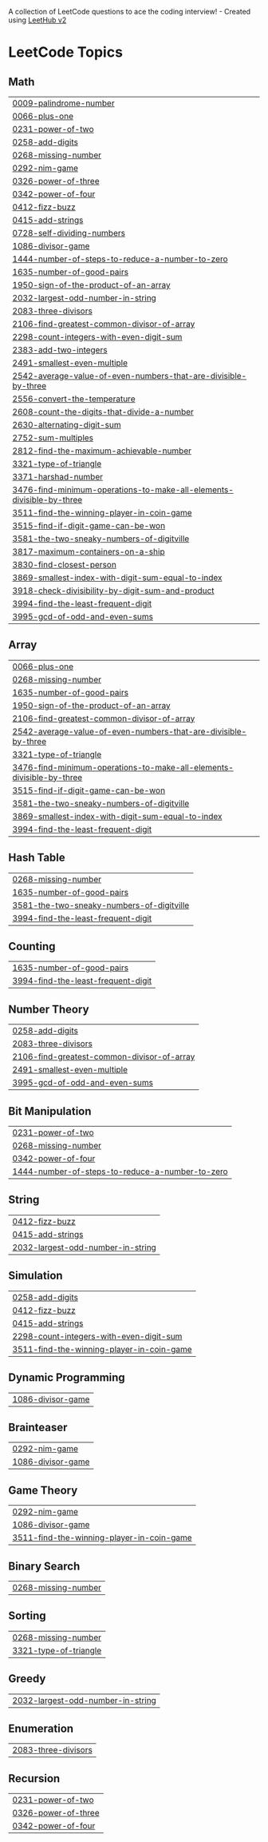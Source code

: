 A collection of LeetCode questions to ace the coding interview! - Created using [LeetHub v2](https://github.com/arunbhardwaj/LeetHub-2.0)
<!---LeetCode Topics Start-->
# LeetCode Topics
## Math
|  |
| ------- |
| [0009-palindrome-number](https://github.com/fareehabibi238-prog/DSA_with_python/tree/master/0009-palindrome-number) |
| [0066-plus-one](https://github.com/fareehabibi238-prog/DSA_with_python/tree/master/0066-plus-one) |
| [0231-power-of-two](https://github.com/fareehabibi238-prog/DSA_with_python/tree/master/0231-power-of-two) |
| [0258-add-digits](https://github.com/fareehabibi238-prog/DSA_with_python/tree/master/0258-add-digits) |
| [0268-missing-number](https://github.com/fareehabibi238-prog/DSA_with_python/tree/master/0268-missing-number) |
| [0292-nim-game](https://github.com/fareehabibi238-prog/DSA_with_python/tree/master/0292-nim-game) |
| [0326-power-of-three](https://github.com/fareehabibi238-prog/DSA_with_python/tree/master/0326-power-of-three) |
| [0342-power-of-four](https://github.com/fareehabibi238-prog/DSA_with_python/tree/master/0342-power-of-four) |
| [0412-fizz-buzz](https://github.com/fareehabibi238-prog/DSA_with_python/tree/master/0412-fizz-buzz) |
| [0415-add-strings](https://github.com/fareehabibi238-prog/DSA_with_python/tree/master/0415-add-strings) |
| [0728-self-dividing-numbers](https://github.com/fareehabibi238-prog/DSA_with_python/tree/master/0728-self-dividing-numbers) |
| [1086-divisor-game](https://github.com/fareehabibi238-prog/DSA_with_python/tree/master/1086-divisor-game) |
| [1444-number-of-steps-to-reduce-a-number-to-zero](https://github.com/fareehabibi238-prog/DSA_with_python/tree/master/1444-number-of-steps-to-reduce-a-number-to-zero) |
| [1635-number-of-good-pairs](https://github.com/fareehabibi238-prog/DSA_with_python/tree/master/1635-number-of-good-pairs) |
| [1950-sign-of-the-product-of-an-array](https://github.com/fareehabibi238-prog/DSA_with_python/tree/master/1950-sign-of-the-product-of-an-array) |
| [2032-largest-odd-number-in-string](https://github.com/fareehabibi238-prog/DSA_with_python/tree/master/2032-largest-odd-number-in-string) |
| [2083-three-divisors](https://github.com/fareehabibi238-prog/DSA_with_python/tree/master/2083-three-divisors) |
| [2106-find-greatest-common-divisor-of-array](https://github.com/fareehabibi238-prog/DSA_with_python/tree/master/2106-find-greatest-common-divisor-of-array) |
| [2298-count-integers-with-even-digit-sum](https://github.com/fareehabibi238-prog/DSA_with_python/tree/master/2298-count-integers-with-even-digit-sum) |
| [2383-add-two-integers](https://github.com/fareehabibi238-prog/DSA_with_python/tree/master/2383-add-two-integers) |
| [2491-smallest-even-multiple](https://github.com/fareehabibi238-prog/DSA_with_python/tree/master/2491-smallest-even-multiple) |
| [2542-average-value-of-even-numbers-that-are-divisible-by-three](https://github.com/fareehabibi238-prog/DSA_with_python/tree/master/2542-average-value-of-even-numbers-that-are-divisible-by-three) |
| [2556-convert-the-temperature](https://github.com/fareehabibi238-prog/DSA_with_python/tree/master/2556-convert-the-temperature) |
| [2608-count-the-digits-that-divide-a-number](https://github.com/fareehabibi238-prog/DSA_with_python/tree/master/2608-count-the-digits-that-divide-a-number) |
| [2630-alternating-digit-sum](https://github.com/fareehabibi238-prog/DSA_with_python/tree/master/2630-alternating-digit-sum) |
| [2752-sum-multiples](https://github.com/fareehabibi238-prog/DSA_with_python/tree/master/2752-sum-multiples) |
| [2812-find-the-maximum-achievable-number](https://github.com/fareehabibi238-prog/DSA_with_python/tree/master/2812-find-the-maximum-achievable-number) |
| [3321-type-of-triangle](https://github.com/fareehabibi238-prog/DSA_with_python/tree/master/3321-type-of-triangle) |
| [3371-harshad-number](https://github.com/fareehabibi238-prog/DSA_with_python/tree/master/3371-harshad-number) |
| [3476-find-minimum-operations-to-make-all-elements-divisible-by-three](https://github.com/fareehabibi238-prog/DSA_with_python/tree/master/3476-find-minimum-operations-to-make-all-elements-divisible-by-three) |
| [3511-find-the-winning-player-in-coin-game](https://github.com/fareehabibi238-prog/DSA_with_python/tree/master/3511-find-the-winning-player-in-coin-game) |
| [3515-find-if-digit-game-can-be-won](https://github.com/fareehabibi238-prog/DSA_with_python/tree/master/3515-find-if-digit-game-can-be-won) |
| [3581-the-two-sneaky-numbers-of-digitville](https://github.com/fareehabibi238-prog/DSA_with_python/tree/master/3581-the-two-sneaky-numbers-of-digitville) |
| [3817-maximum-containers-on-a-ship](https://github.com/fareehabibi238-prog/DSA_with_python/tree/master/3817-maximum-containers-on-a-ship) |
| [3830-find-closest-person](https://github.com/fareehabibi238-prog/DSA_with_python/tree/master/3830-find-closest-person) |
| [3869-smallest-index-with-digit-sum-equal-to-index](https://github.com/fareehabibi238-prog/DSA_with_python/tree/master/3869-smallest-index-with-digit-sum-equal-to-index) |
| [3918-check-divisibility-by-digit-sum-and-product](https://github.com/fareehabibi238-prog/DSA_with_python/tree/master/3918-check-divisibility-by-digit-sum-and-product) |
| [3994-find-the-least-frequent-digit](https://github.com/fareehabibi238-prog/DSA_with_python/tree/master/3994-find-the-least-frequent-digit) |
| [3995-gcd-of-odd-and-even-sums](https://github.com/fareehabibi238-prog/DSA_with_python/tree/master/3995-gcd-of-odd-and-even-sums) |
## Array
|  |
| ------- |
| [0066-plus-one](https://github.com/fareehabibi238-prog/DSA_with_python/tree/master/0066-plus-one) |
| [0268-missing-number](https://github.com/fareehabibi238-prog/DSA_with_python/tree/master/0268-missing-number) |
| [1635-number-of-good-pairs](https://github.com/fareehabibi238-prog/DSA_with_python/tree/master/1635-number-of-good-pairs) |
| [1950-sign-of-the-product-of-an-array](https://github.com/fareehabibi238-prog/DSA_with_python/tree/master/1950-sign-of-the-product-of-an-array) |
| [2106-find-greatest-common-divisor-of-array](https://github.com/fareehabibi238-prog/DSA_with_python/tree/master/2106-find-greatest-common-divisor-of-array) |
| [2542-average-value-of-even-numbers-that-are-divisible-by-three](https://github.com/fareehabibi238-prog/DSA_with_python/tree/master/2542-average-value-of-even-numbers-that-are-divisible-by-three) |
| [3321-type-of-triangle](https://github.com/fareehabibi238-prog/DSA_with_python/tree/master/3321-type-of-triangle) |
| [3476-find-minimum-operations-to-make-all-elements-divisible-by-three](https://github.com/fareehabibi238-prog/DSA_with_python/tree/master/3476-find-minimum-operations-to-make-all-elements-divisible-by-three) |
| [3515-find-if-digit-game-can-be-won](https://github.com/fareehabibi238-prog/DSA_with_python/tree/master/3515-find-if-digit-game-can-be-won) |
| [3581-the-two-sneaky-numbers-of-digitville](https://github.com/fareehabibi238-prog/DSA_with_python/tree/master/3581-the-two-sneaky-numbers-of-digitville) |
| [3869-smallest-index-with-digit-sum-equal-to-index](https://github.com/fareehabibi238-prog/DSA_with_python/tree/master/3869-smallest-index-with-digit-sum-equal-to-index) |
| [3994-find-the-least-frequent-digit](https://github.com/fareehabibi238-prog/DSA_with_python/tree/master/3994-find-the-least-frequent-digit) |
## Hash Table
|  |
| ------- |
| [0268-missing-number](https://github.com/fareehabibi238-prog/DSA_with_python/tree/master/0268-missing-number) |
| [1635-number-of-good-pairs](https://github.com/fareehabibi238-prog/DSA_with_python/tree/master/1635-number-of-good-pairs) |
| [3581-the-two-sneaky-numbers-of-digitville](https://github.com/fareehabibi238-prog/DSA_with_python/tree/master/3581-the-two-sneaky-numbers-of-digitville) |
| [3994-find-the-least-frequent-digit](https://github.com/fareehabibi238-prog/DSA_with_python/tree/master/3994-find-the-least-frequent-digit) |
## Counting
|  |
| ------- |
| [1635-number-of-good-pairs](https://github.com/fareehabibi238-prog/DSA_with_python/tree/master/1635-number-of-good-pairs) |
| [3994-find-the-least-frequent-digit](https://github.com/fareehabibi238-prog/DSA_with_python/tree/master/3994-find-the-least-frequent-digit) |
## Number Theory
|  |
| ------- |
| [0258-add-digits](https://github.com/fareehabibi238-prog/DSA_with_python/tree/master/0258-add-digits) |
| [2083-three-divisors](https://github.com/fareehabibi238-prog/DSA_with_python/tree/master/2083-three-divisors) |
| [2106-find-greatest-common-divisor-of-array](https://github.com/fareehabibi238-prog/DSA_with_python/tree/master/2106-find-greatest-common-divisor-of-array) |
| [2491-smallest-even-multiple](https://github.com/fareehabibi238-prog/DSA_with_python/tree/master/2491-smallest-even-multiple) |
| [3995-gcd-of-odd-and-even-sums](https://github.com/fareehabibi238-prog/DSA_with_python/tree/master/3995-gcd-of-odd-and-even-sums) |
## Bit Manipulation
|  |
| ------- |
| [0231-power-of-two](https://github.com/fareehabibi238-prog/DSA_with_python/tree/master/0231-power-of-two) |
| [0268-missing-number](https://github.com/fareehabibi238-prog/DSA_with_python/tree/master/0268-missing-number) |
| [0342-power-of-four](https://github.com/fareehabibi238-prog/DSA_with_python/tree/master/0342-power-of-four) |
| [1444-number-of-steps-to-reduce-a-number-to-zero](https://github.com/fareehabibi238-prog/DSA_with_python/tree/master/1444-number-of-steps-to-reduce-a-number-to-zero) |
## String
|  |
| ------- |
| [0412-fizz-buzz](https://github.com/fareehabibi238-prog/DSA_with_python/tree/master/0412-fizz-buzz) |
| [0415-add-strings](https://github.com/fareehabibi238-prog/DSA_with_python/tree/master/0415-add-strings) |
| [2032-largest-odd-number-in-string](https://github.com/fareehabibi238-prog/DSA_with_python/tree/master/2032-largest-odd-number-in-string) |
## Simulation
|  |
| ------- |
| [0258-add-digits](https://github.com/fareehabibi238-prog/DSA_with_python/tree/master/0258-add-digits) |
| [0412-fizz-buzz](https://github.com/fareehabibi238-prog/DSA_with_python/tree/master/0412-fizz-buzz) |
| [0415-add-strings](https://github.com/fareehabibi238-prog/DSA_with_python/tree/master/0415-add-strings) |
| [2298-count-integers-with-even-digit-sum](https://github.com/fareehabibi238-prog/DSA_with_python/tree/master/2298-count-integers-with-even-digit-sum) |
| [3511-find-the-winning-player-in-coin-game](https://github.com/fareehabibi238-prog/DSA_with_python/tree/master/3511-find-the-winning-player-in-coin-game) |
## Dynamic Programming
|  |
| ------- |
| [1086-divisor-game](https://github.com/fareehabibi238-prog/DSA_with_python/tree/master/1086-divisor-game) |
## Brainteaser
|  |
| ------- |
| [0292-nim-game](https://github.com/fareehabibi238-prog/DSA_with_python/tree/master/0292-nim-game) |
| [1086-divisor-game](https://github.com/fareehabibi238-prog/DSA_with_python/tree/master/1086-divisor-game) |
## Game Theory
|  |
| ------- |
| [0292-nim-game](https://github.com/fareehabibi238-prog/DSA_with_python/tree/master/0292-nim-game) |
| [1086-divisor-game](https://github.com/fareehabibi238-prog/DSA_with_python/tree/master/1086-divisor-game) |
| [3511-find-the-winning-player-in-coin-game](https://github.com/fareehabibi238-prog/DSA_with_python/tree/master/3511-find-the-winning-player-in-coin-game) |
## Binary Search
|  |
| ------- |
| [0268-missing-number](https://github.com/fareehabibi238-prog/DSA_with_python/tree/master/0268-missing-number) |
## Sorting
|  |
| ------- |
| [0268-missing-number](https://github.com/fareehabibi238-prog/DSA_with_python/tree/master/0268-missing-number) |
| [3321-type-of-triangle](https://github.com/fareehabibi238-prog/DSA_with_python/tree/master/3321-type-of-triangle) |
## Greedy
|  |
| ------- |
| [2032-largest-odd-number-in-string](https://github.com/fareehabibi238-prog/DSA_with_python/tree/master/2032-largest-odd-number-in-string) |
## Enumeration
|  |
| ------- |
| [2083-three-divisors](https://github.com/fareehabibi238-prog/DSA_with_python/tree/master/2083-three-divisors) |
## Recursion
|  |
| ------- |
| [0231-power-of-two](https://github.com/fareehabibi238-prog/DSA_with_python/tree/master/0231-power-of-two) |
| [0326-power-of-three](https://github.com/fareehabibi238-prog/DSA_with_python/tree/master/0326-power-of-three) |
| [0342-power-of-four](https://github.com/fareehabibi238-prog/DSA_with_python/tree/master/0342-power-of-four) |
<!---LeetCode Topics End-->